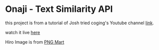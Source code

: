 # Onaji - Text Similarity API

this project is from a tutorial of Josh tried coging's Youtube channel [link](https://www.youtube.com/watch?v=4lUkSgvmTYM).

watch it live [here](https://onaji.vercel.app/)

Hiro Image is from [PNG Mart](https://www.pngmart.com/image/215788)
